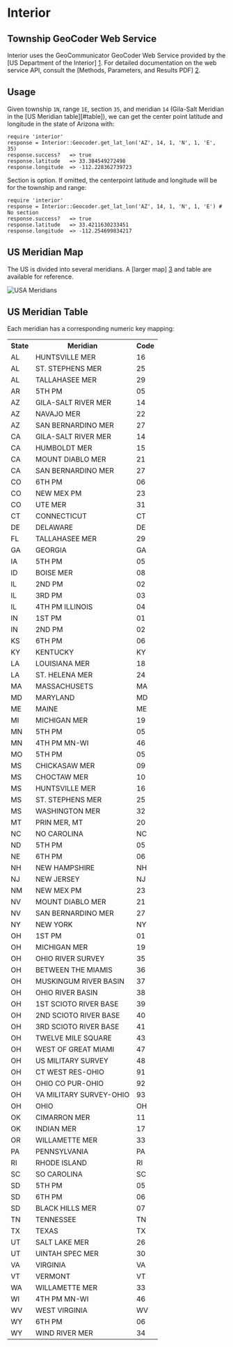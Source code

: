Interior
========

Township GeoCoder Web Service <a id='service' />
-----------------------------
Interior uses the GeoCommunicator GeoCoder Web Service provided by the
[US Department of the Interior] [1]. For detailed documentation on the web service API, consult the
[Methods, Parameters, and Results PDF] [2].

[1]: http://www.geocommunicator.gov/GeoComm/lsis_home/townshipdecoder/index.htm "US Department of the Interior"
[2]: http://www.blm.gov/nils/GeoComm/documents/NILS_GeoCommunicator_Web_Services_TGC_Formats.pdf "Methods, Parameters, and Results PDF"

Usage <a id='usage' />
-----
Given township `1N`, range `1E`, section `35`, and meridian `14` (Gila-Salt Meridian
in the [US Meridian table][#table]), we can get the center point latitude and
longitude in the state of Arizona with:

    require 'interior'
    response = Interior::Geocoder.get_lat_lon('AZ', 14, 1, 'N', 1, 'E', 35)
    response.success?   => true
    response.latitude   => 33.384549272498
    response.longitude  => -112.228362739723

Section is option. If omitted, the centerpoint latitude and longitude will be for
the township and range:

    require 'interior'
    response = Interior::Geocoder.get_lat_lon('AZ', 14, 1, 'N', 1, 'E') # No section
    response.success?   => true
    response.latitude   => 33.4211630233451
    response.longitude  => -112.254699834217

US Meridian Map <a id='map' />
---------------
The US is divided into several meridians. A [larger map] [3] and table are available for reference.

![USA Meridians](https://github.com/climate/interior/raw/master/maps/meridians_small.jpg "USA Meridians")

[3]: https://github.com/climate/interior/raw/master/maps/meridians.jpg "Larger Map"


US Meridian Table <a id='table' />
-----------------
Each meridian has a corresponding numeric key mapping:

<table>
  <tr>
    <th>State</th>
    <th>Meridian</th>
    <th>Code</th>
  </tr>
  <tr>
    <td>AL</td>
    <td>HUNTSVILLE MER</td>
    <td>16</td>
  </tr>
  <tr>
    <td>AL</td>
    <td>ST. STEPHENS MER</td>
    <td>25</td>
  </tr>
  <tr>
    <td>AL</td>
    <td>TALLAHASEE MER</td>
    <td>29</td>
  </tr>
  <tr>
    <td>AR</td>
    <td>5TH PM</td>
    <td>05</td>
  </tr>
  <tr>
    <td>AZ</td>
    <td>GILA-SALT RIVER MER</td>
    <td>14</td>
  </tr>
  <tr>
    <td>AZ</td>
    <td>NAVAJO MER</td>
    <td>22</td>
  </tr>
  <tr>
    <td>AZ</td>
    <td>SAN BERNARDINO MER</td>
    <td>27</td>
  </tr>
  <tr>
    <td>CA</td>
    <td>GILA-SALT RIVER MER</td>
    <td>14</td>
  </tr>
  <tr>
    <td>CA</td>
    <td>HUMBOLDT MER</td>
    <td>15</td>
  </tr>
  <tr>
    <td>CA</td>
    <td>MOUNT DIABLO MER</td>
    <td>21</td>
  </tr>
  <tr>
    <td>CA</td>
    <td>SAN BERNARDINO MER</td>
    <td>27</td>
  </tr>
  <tr>
    <td>CO</td>
    <td>6TH PM</td>
    <td>06</td>
  </tr>
  <tr>
    <td>CO</td>
    <td>NEW MEX PM</td>
    <td>23</td>
  </tr>
  <tr>
    <td>CO</td>
    <td>UTE MER</td>
    <td>31</td>
  </tr>
  <tr>
    <td>CT</td>
    <td>CONNECTICUT</td>
    <td>CT</td>
  </tr>
  <tr>
    <td>DE</td>
    <td>DELAWARE</td>
    <td>DE</td>
  </tr>
  <tr>
    <td>FL</td>
    <td>TALLAHASEE MER</td>
    <td>29</td>
  </tr>
  <tr>
    <td>GA</td>
    <td>GEORGIA</td>
    <td>GA</td>
  </tr>
  <tr>
    <td>IA</td>
    <td>5TH PM</td>
    <td>05</td>
  </tr>
  <tr>
    <td>ID</td>
    <td>BOISE MER</td>
    <td>08</td>
  </tr>
  <tr>
    <td>IL</td>
    <td>2ND PM</td>
    <td>02</td>
  </tr>
  <tr>
    <td>IL</td>
    <td>3RD PM</td>
    <td>03</td>
  </tr>
  <tr>
    <td>IL</td>
    <td>4TH PM ILLINOIS</td>
    <td>04</td>
  </tr>
  <tr>
    <td>IN</td>
    <td>1ST PM</td>
    <td>01</td>
  </tr>
  <tr>
    <td>IN</td>
    <td>2ND PM</td>
    <td>02</td>
  </tr>
  <tr>
    <td>KS</td>
    <td>6TH PM</td>
    <td>06</td>
  </tr>
  <tr>
    <td>KY</td>
    <td>KENTUCKY</td>
    <td>KY</td>
  </tr>
  <tr>
    <td>LA</td>
    <td>LOUISIANA MER</td>
    <td>18</td>
  </tr>
  <tr>
    <td>LA</td>
    <td>ST. HELENA MER</td>
    <td>24</td>
  </tr>
  <tr>
    <td>MA</td>
    <td>MASSACHUSETS</td>
    <td>MA</td>
  </tr>
  <tr>
    <td>MD</td>
    <td>MARYLAND</td>
    <td>MD</td>
  </tr>
  <tr>
    <td>ME</td>
    <td>MAINE</td>
    <td>ME</td>
  </tr>
  <tr>
    <td>MI</td>
    <td>MICHIGAN MER</td>
    <td>19</td>
  </tr>
  <tr>
    <td>MN</td>
    <td>5TH PM</td>
    <td>05</td>
  </tr>
  <tr>
    <td>MN</td>
    <td>4TH PM MN-WI</td>
    <td>46</td>
  </tr>
  <tr>
    <td>MO</td>
    <td>5TH PM</td>
    <td>05</td>
  </tr>
  <tr>
    <td>MS</td>
    <td>CHICKASAW MER</td>
    <td>09</td>
  </tr>
  <tr>
    <td>MS</td>
    <td>CHOCTAW MER</td>
    <td>10</td>
  </tr>
  <tr>
    <td>MS</td>
    <td>HUNTSVILLE MER</td>
    <td>16</td>
  </tr>
  <tr>
    <td>MS</td>
    <td>ST. STEPHENS MER</td>
    <td>25</td>
  </tr>
  <tr>
    <td>MS</td>
    <td>WASHINGTON MER</td>
    <td>32</td>
  </tr>
  <tr>
    <td>MT</td>
    <td>PRIN MER, MT</td>
    <td>20</td>
  </tr>
  <tr>
    <td>NC</td>
    <td>NO CAROLINA</td>
    <td>NC</td>
  </tr>
  <tr>
    <td>ND</td>
    <td>5TH PM</td>
    <td>05</td>
  </tr>
  <tr>
    <td>NE</td>
    <td>6TH PM</td>
    <td>06</td>
  </tr>
  <tr>
    <td>NH</td>
    <td>NEW HAMPSHIRE</td>
    <td>NH</td>
  </tr>
  <tr>
    <td>NJ</td>
    <td>NEW JERSEY</td>
    <td>NJ</td>
  </tr>
  <tr>
    <td>NM</td>
    <td>NEW MEX PM</td>
    <td>23</td>
  </tr>
  <tr>
    <td>NV</td>
    <td>MOUNT DIABLO MER</td>
    <td>21</td>
  </tr>
  <tr>
    <td>NV</td>
    <td>SAN BERNARDINO MER</td>
    <td>27</td>
  </tr>
  <tr>
    <td>NY</td>
    <td>NEW YORK</td>
    <td>NY</td>
  </tr>
  <tr>
    <td>OH</td>
    <td>1ST PM</td>
    <td>01</td>
  </tr>
  <tr>
    <td>OH</td>
    <td>MICHIGAN MER</td>
    <td>19</td>
  </tr>
  <tr>
    <td>OH</td>
    <td>OHIO RIVER SURVEY</td>
    <td>35</td>
  </tr>
  <tr>
    <td>OH</td>
    <td>BETWEEN THE MIAMIS</td>
    <td>36</td>
  </tr>
  <tr>
    <td>OH</td>
    <td>MUSKINGUM RIVER BASIN</td>
    <td>37</td>
  </tr>
  <tr>
    <td>OH</td>
    <td>OHIO RIVER BASIN</td>
    <td>38</td>
  </tr>
  <tr>
    <td>OH</td>
    <td>1ST SCIOTO RIVER BASE</td>
    <td>39</td>
  </tr>
  <tr>
    <td>OH</td>
    <td>2ND SCIOTO RIVER BASE</td>
    <td>40</td>
  </tr>
  <tr>
    <td>OH</td>
    <td>3RD SCIOTO RIVER BASE</td>
    <td>41</td>
  </tr>
  <tr>
    <td>OH</td>
    <td>TWELVE MILE SQUARE</td>
    <td>43</td>
  </tr>
  <tr>
    <td>OH</td>
    <td>WEST OF GREAT MIAMI</td>
    <td>47</td>
  </tr>
  <tr>
    <td>OH</td>
    <td>US MILITARY SURVEY</td>
    <td>48</td>
  </tr>
  <tr>
    <td>OH</td>
    <td>CT WEST RES-OHIO</td>
    <td>91</td>
  </tr>
  <tr>
    <td>OH</td>
    <td>OHIO CO PUR-OHIO</td>
    <td>92</td>
  </tr>
  <tr>
    <td>OH</td>
    <td>VA MILITARY SURVEY-OHIO</td>
    <td>93</td>
  </tr>
  <tr>
    <td>OH</td>
    <td>OHIO</td>
    <td>OH</td>
  </tr>
  <tr>
    <td>OK</td>
    <td>CIMARRON MER</td>
    <td>11</td>
  </tr>
  <tr>
    <td>OK</td>
    <td>INDIAN MER</td>
    <td>17</td>
  </tr>
  <tr>
    <td>OR</td>
    <td>WILLAMETTE MER</td>
    <td>33</td>
  </tr>
  <tr>
    <td>PA</td>
    <td>PENNSYLVANIA</td>
    <td>PA</td>
  </tr>
  <tr>
    <td>RI</td>
    <td>RHODE ISLAND</td>
    <td>RI</td>
  </tr>
  <tr>
    <td>SC</td>
    <td>SO CAROLINA</td>
    <td>SC</td>
  </tr>
  <tr>
    <td>SD</td>
    <td>5TH PM</td>
    <td>05</td>
  </tr>
  <tr>
    <td>SD</td>
    <td>6TH PM</td>
    <td>06</td>
  </tr>
  <tr>
    <td>SD</td>
    <td>BLACK HILLS MER</td>
    <td>07</td>
  </tr>
  <tr>
    <td>TN</td>
    <td>TENNESSEE</td>
    <td>TN</td>
  </tr>
  <tr>
    <td>TX</td>
    <td>TEXAS</td>
    <td>TX</td>
  </tr>
  <tr>
    <td>UT</td>
    <td>SALT LAKE MER</td>
    <td>26</td>
  </tr>
  <tr>
    <td>UT</td>
    <td>UINTAH SPEC MER</td>
    <td>30</td>
  </tr>
  <tr>
    <td>VA</td>
    <td>VIRGINIA</td>
    <td>VA</td>
  </tr>
  <tr>
    <td>VT</td>
    <td>VERMONT</td>
    <td>VT</td>
  </tr>
  <tr>
    <td>WA</td>
    <td>WILLAMETTE MER</td>
    <td>33</td>
  </tr>
  <tr>
    <td>WI</td>
    <td>4TH PM MN-WI</td>
    <td>46</td>
  </tr>
  <tr>
    <td>WV</td>
    <td>WEST VIRGINIA</td>
    <td>WV</td>
  </tr>
  <tr>
    <td>WY</td>
    <td>6TH PM</td>
    <td>06</td>
  </tr>
  <tr>
    <td>WY</td>
    <td>WIND RIVER MER</td>
    <td>34</td>
  </tr>
</table>
